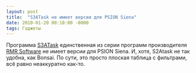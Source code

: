 ```yaml
---
layout: post
title:  "S3ATask не имеет версии для PSION Siena"
date: 2010-01-20 00:10:00 -0000
tags: Гаджеты
---
```


Программа <a href="http://www.rmrsoft.com/series3/task.htm">S3ATask</a> единственная из серии программ производителя <a href="http://www.rmrsoft.com/">RMR Software</a> не имеет версии для PSION Siena. И, хотя, S2Atask не так удобна, как Bonsai. По сути, это просто плоская таблица с фильтрами, всё равно неаккуратно как-то.
